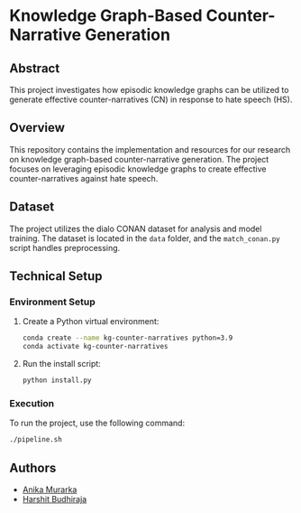 # Knowledge Graph-Based Counter-Narrative Generation

## Abstract
This project investigates how episodic knowledge graphs can be utilized to generate effective counter-narratives (CN) in response to hate speech (HS).

## Overview
This repository contains the implementation and resources for our research on knowledge graph-based counter-narrative generation. The project focuses on leveraging episodic knowledge graphs to create effective counter-narratives against hate speech.

## Dataset
The project utilizes the dialo CONAN dataset for analysis and model training. The dataset is located in the `data` folder, and the `match_conan.py` script handles preprocessing.

## Technical Setup

### Environment Setup
1. Create a Python virtual environment:
   ```bash
   conda create --name kg-counter-narratives python=3.9
   conda activate kg-counter-narratives
   ```

2. Run the install script:
   ```bash
   python install.py
   ```

### Execution
To run the project, use the following command:
```bash
./pipeline.sh
```

## Authors
- [Anika Murarka](https://www.linkedin.com/in/apezoidal/)
- [Harshit Budhiraja](https://www.linkedin.com/in/harshit-budhiraja-68b4a8166/)  

